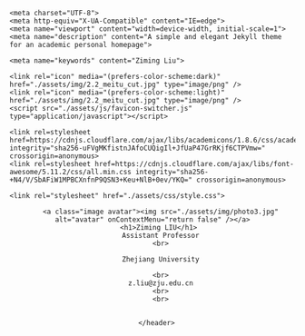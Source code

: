 <!DOCTYPE html>
<html lang="en-US">
  <head>
    <title>Ziming LIU | Zhejiang University</title>

    <meta charset="UTF-8">
    <meta http-equiv="X-UA-Compatible" content="IE=edge">
    <meta name="viewport" content="width=device-width, initial-scale=1">
    <meta name="description" content="A simple and elegant Jekyll theme for an academic personal homepage">
    
    <meta name="keywords" content="Ziming Liu">
    
    <link rel="icon" media="(prefers-color-scheme:dark)" href="./assets/img/2.2_meitu_cut.jpg" type="image/png" />
    <link rel="icon" media="(prefers-color-scheme:light)" href="./assets/img/2.2_meitu_cut.jpg" type="image/png" />
    <script src="./assets/js/favicon-switcher.js" type="application/javascript"></script>

    <link rel=stylesheet href=https://cdnjs.cloudflare.com/ajax/libs/academicons/1.8.6/css/academicons.min.css integrity="sha256-uFVgMKfistnJAfoCUQigIl+JfUaP47GrRKjf6CTPVmw=" crossorigin=anonymous>
    <link rel=stylesheet href=https://cdnjs.cloudflare.com/ajax/libs/font-awesome/5.11.2/css/all.min.css integrity="sha256-+N4/V/SbAFiW1MPBCXnfnP9QSN3+Keu+NlB+0ev/YKQ=" crossorigin=anonymous>

    <link rel="stylesheet" href="./assets/css/style.css">
  </head>


  
  <body>
    <div class="wrapper">
      <header>
        
        <a class="image avatar"><img src="./assets/img/photo3.jpg" alt="avatar" onContextMenu="return false" /></a>
        <h1>Ziming LIU</h1> 
        Assistant Professor
        <br>
        
        Zhejiang University
        
        <br>
        z.liu@zju.edu.cn
        <br>
        <br>
        

      </header>

</body>  
</html>
